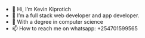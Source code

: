 - 👋 Hi, I’m Kevin Kiprotich 
- 👀 I’m a full stack web developer and app developer. 
- 🌱 With a degree in computer science 
- 📫 How to reach me on whatsapp: +254701599565

<!---
LimoKevin/LimoKevin is a ✨ special ✨ repository because its `README.md` (this file) appears on your GitHub profile.
You can click the Preview link to take a look at your changes.
--->
